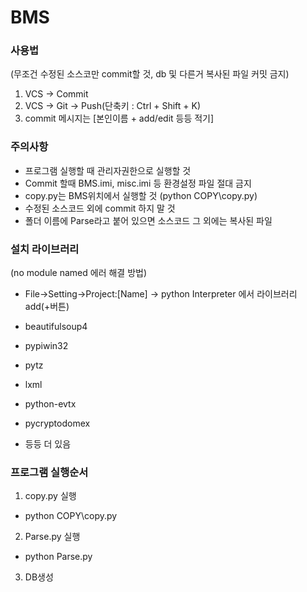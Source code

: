 # BMS
### 사용법
(무조건 수정된 소스코만 commit할 것, db 및 다른거 복사된 파일 커밋 금지) 
1. VCS -> Commit
2. VCS -> Git -> Push(단축키 : Ctrl + Shift + K)
3. commit 메시지는 [본인이름 + add/edit 등등 적기]
### 주의사항

- 프로그램 실행할 때 관리자권한으로 실행할 것
- Commit 할때 BMS.imi, misc.imi 등 환경설정 파일 절대 금지
- copy.py는 BMS위치에서 실행할 것 (python COPY\copy.py)
- 수정된 소스코드 외에 commit 하지 말 것
- 폴더 이름에 Parse라고 붙어 있으면 소스코드
  그 외에는 복사된 파일
  

### 설치 라이브러리
(no module named 에러 해결 방법)
- File->Setting->Project:[Name] -> python Interpreter 에서 라이브러리 add(+버튼)

- beautifulsoup4
- pypiwin32
- pytz
- lxml
- python-evtx
- pycryptodomex
- 등등 더 있음


### 프로그램 실행순서

1. copy.py 실행
- python COPY\copy.py

2. Parse.py 실행
- python Parse.py

3. DB생성



